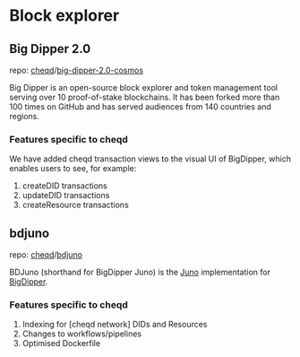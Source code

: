 # Block explorer

## Big Dipper 2.0

&#x20;repo: [cheqd](https://github.com/cheqd)/[big-dipper-2.0-cosmos](https://github.com/cheqd/big-dipper-2.0-cosmos)

Big Dipper is an open-source block explorer and token management tool serving over 10 proof-of-stake blockchains. It has been forked more than 100 times on GitHub and has served audiences from 140 countries and regions.

### Features specific to cheqd

We have added cheqd transaction views to the visual UI of BigDipper, which enables users to see, for example:

1. createDID transactions
2. updateDID transactions
3. createResource transactions

## bdjuno

&#x20;repo: [cheqd](https://github.com/cheqd)/[bdjuno](https://github.com/cheqd/bdjuno)

BDJuno (shorthand for BigDipper Juno) is the [Juno](https://github.com/forbole/juno) implementation for [BigDipper](https://github.com/forbole/big-dipper).

### Features specific to cheqd

1. Indexing for \[cheqd network] DIDs and Resources
2. Changes to workflows/pipelines
3. Optimised Dockerfile
